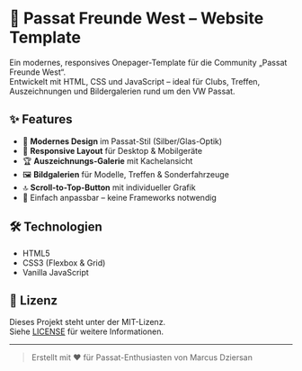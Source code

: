 # 🚗 Passat Freunde West – Website Template

Ein modernes, responsives Onepager-Template für die Community „Passat Freunde West“.  
Entwickelt mit HTML, CSS und JavaScript – ideal für Clubs, Treffen, Auszeichnungen und Bildergalerien rund um den VW Passat.

## ✨ Features

- 🔷 **Modernes Design** im Passat-Stil (Silber/Glas-Optik)
- 📱 **Responsive Layout** für Desktop & Mobilgeräte
- 🏆 **Auszeichnungs-Galerie** mit Kachelansicht
- 🖼️ **Bildgalerien** für Modelle, Treffen & Sonderfahrzeuge
- 🔝 **Scroll-to-Top-Button** mit individueller Grafik
- 📂 Einfach anpassbar – keine Frameworks notwendig

## 🛠️ Technologien

- HTML5
- CSS3 (Flexbox & Grid)
- Vanilla JavaScript

## 🧾 Lizenz

Dieses Projekt steht unter der MIT-Lizenz.  
Siehe [LICENSE](LICENSE) für weitere Informationen.

---

> Erstellt mit ❤️ für Passat-Enthusiasten von Marcus Dziersan
